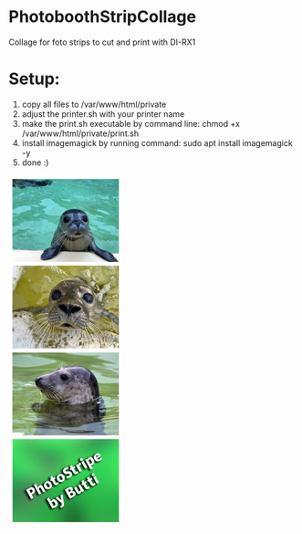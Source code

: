 # PhotoboothStripCollage
Collage for foto strips to cut and print with DI-RX1

# Setup:
1. copy all files to /var/www/html/private
2. adjust the printer.sh with your printer name
3. make the print.sh executable by command line: chmod +x /var/www/html/private/print.sh
4. install imagemagick by running command: sudo apt install imagemagick -y
5. done :)

<img src="https://github.com/ButtiBBQ/PhotoboothStripCollage/blob/main/sample.jpg" alt="sample image" width="200"/> 
